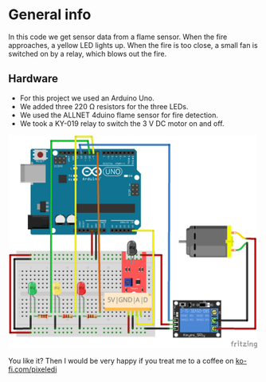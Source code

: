 # General info

In this code we get sensor data from a flame sensor. When the fire approaches, a yellow LED lights up. 
When the fire is too close, a small fan is switched on by a relay, which blows out the fire. 

## Hardware
- For this project we used an Arduino Uno.
- We added three 220 Ω resistors for the three LEDs.
- We used the ALLNET 4duino flame sensor for fire detection.
- We took a KY-019 relay to switch the 3 V DC motor on and off.

<img src="https://github.com/pixelEDI/TikTok-Projects/blob/202f58f9005e3179874a281c54ff87136c010019/04_FlameSensor/02FlameSensor_Steckplatine.png" width="500">

You like it? Then I would be very happy if you treat me to a coffee on [ko-fi.com/pixeledi](https://www.ko-fi.com/pixeledi)

